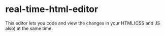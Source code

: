 # real-time-html-editor
 This editor lets you code and view the changes in your HTML(CSS and JS also) at the same time.
